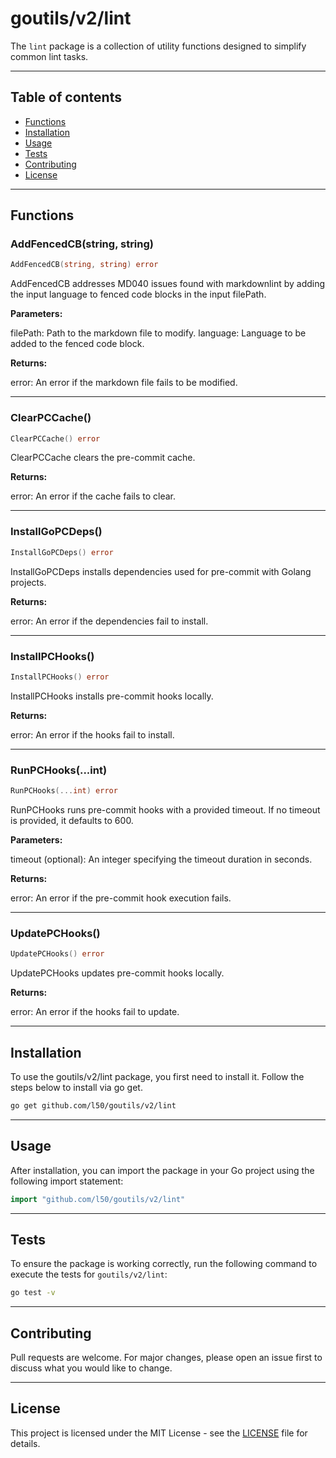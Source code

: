 # goutils/v2/lint

The `lint` package is a collection of utility functions
designed to simplify common lint tasks.

---

## Table of contents

- [Functions](#functions)
- [Installation](#installation)
- [Usage](#usage)
- [Tests](#tests)
- [Contributing](#contributing)
- [License](#license)

---

## Functions

### AddFencedCB(string, string)

```go
AddFencedCB(string, string) error
```

AddFencedCB addresses MD040 issues found with markdownlint by adding
the input language to fenced code blocks in the input filePath.

**Parameters:**

filePath: Path to the markdown file to modify.
language: Language to be added to the fenced code block.

**Returns:**

error: An error if the markdown file fails to be modified.

---

### ClearPCCache()

```go
ClearPCCache() error
```

ClearPCCache clears the pre-commit cache.

**Returns:**

error: An error if the cache fails to clear.

---

### InstallGoPCDeps()

```go
InstallGoPCDeps() error
```

InstallGoPCDeps installs dependencies used for pre-commit with Golang
projects.

**Returns:**

error: An error if the dependencies fail to install.

---

### InstallPCHooks()

```go
InstallPCHooks() error
```

InstallPCHooks installs pre-commit hooks locally.

**Returns:**

error: An error if the hooks fail to install.

---

### RunPCHooks(...int)

```go
RunPCHooks(...int) error
```

RunPCHooks runs pre-commit hooks with a provided timeout.
If no timeout is provided, it defaults to 600.

**Parameters:**

timeout (optional): An integer specifying the timeout duration in seconds.

**Returns:**

error: An error if the pre-commit hook execution fails.

---

### UpdatePCHooks()

```go
UpdatePCHooks() error
```

UpdatePCHooks updates pre-commit hooks locally.

**Returns:**

error: An error if the hooks fail to update.

---

## Installation

To use the goutils/v2/lint package, you first need to install it.
Follow the steps below to install via go get.

```bash
go get github.com/l50/goutils/v2/lint
```

---

## Usage

After installation, you can import the package in your Go project
using the following import statement:

```go
import "github.com/l50/goutils/v2/lint"
```

---

## Tests

To ensure the package is working correctly, run the following
command to execute the tests for `goutils/v2/lint`:

```bash
go test -v
```

---

## Contributing

Pull requests are welcome. For major changes,
please open an issue first to discuss what
you would like to change.

---

## License

This project is licensed under the MIT
License - see the [LICENSE](../LICENSE)
file for details.
